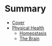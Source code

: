 # Summary

* [Cover](README.md)
* [Physical Health](physical-health.md)
    * [Homeostasis](homeostasis.md)
    * [The Brain](the-brain.md)

